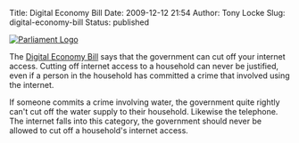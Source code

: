 Title: Digital Economy Bill
Date: 2009-12-12 21:54
Author: Tony Locke
Slug: digital-economy-bill
Status: published

[![Parliament Logo](http://www.publications.parliament.uk/pa/img/portsdrd.gif)](http://www.publications.parliament.uk/pa/img/portsdrd.gif)  

The [Digital Economy Bill](http://www.publications.parliament.uk/pa/ld200910/ldbills/001/10001.i-ii.html) says that the government can cut off your internet access. Cutting off internet access to a household can never be justified, even if a person in the household has committed a crime that involved using the internet.  
  
If someone commits a crime involving water, the government quite rightly can't cut off the water supply to their household. Likewise the telephone. The internet falls into this category, the government should never be allowed to cut off a household's internet access.
